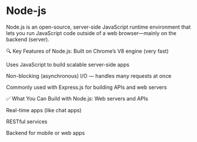 # Node-js
Node.js is an open-source, server-side JavaScript runtime environment that lets you run JavaScript code outside of a web browser—mainly on the backend (server).

🔍 Key Features of Node.js:
Built on Chrome’s V8 engine (very fast)

Uses JavaScript to build scalable server-side apps

Non-blocking (asynchronous) I/O — handles many requests at once

Commonly used with Express.js for building APIs and web servers

✅ What You Can Build with Node.js:
Web servers and APIs

Real-time apps (like chat apps)

RESTful services

Backend for mobile or web apps
